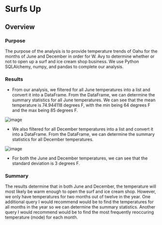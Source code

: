 # Surfs Up
## Overview
### Purpose
The purpose of the analysis is to provide temperature trends of Oahu for the months of June and December in order for W. Avy to determine whether or not to open up a surf and ice cream shop business. We use Python SQLAlchemy, numpy, and pandas to complete our analysis.

### Results

* From our analysis, we filtered for all June temperatures into a list and convert it into a DataFrame. From the DataFrame, we can determine the summary statistics for all June temperatures. We can see that the mean temperature is 74.944118 degrees F, with the min being 64 degrees F and the max being 85 degrees F.

![image](https://user-images.githubusercontent.com/108503112/197891941-ed4cdbc6-09fe-4fab-af16-a8dac13db439.png)

* We also filtered for all December temperatures into a list and convert it into a DataFrame. From the DataFrame, we can determine the summary statistics for all December temperatures.

![image](https://user-images.githubusercontent.com/108503112/197892520-487b5cdf-a7f2-4ec1-a522-29d75fe1290a.png)

* For both the June and December temperatures, we can see that the standard deviation is 3 degrees F. 

### Summary
The results determine that in both June and December, the temperature will most likely be warm enough to open the surf and ice cream shop.
However, we only have temperatures for two months out of twelve in the year. One additional query I would recommend would be to find the temperatures for all months in the year so we can determine the summary statistics.
Another query I would recommend would be to find the most frequently reoccuring temperature (mode) for each month.
